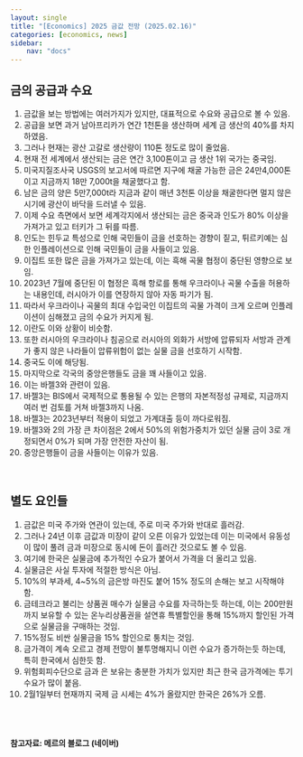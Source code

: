```yaml
---
layout: single
title: "[Economics] 2025 금값 전망 (2025.02.16)"
categories: [economics, news]
sidebar:
    nav: "docs"
---
```


## 금의 공급과 수요
1. 금값을 보는 방법에는 여러가지가 있지만, 대표적으로 수요와 공급으로 볼 수 있음.
1. 공급을 보면 과거 남아프리카가 연간 1천톤을 생산하며 세계 금 생산의 40%를 차지하였음.
1. 그러나 현재는 광산 고갈로 생산량이 110톤 정도로 많이 줄었음.
1. 현재 전 세계에서 생산되는 금은 연간 3,100톤이고 금 생산 1위 국가는 중국임.
1. 미국지질조사국 USGS의 보고서에 따르면 지구에 채굴 가능한 금은 24만4,000톤이고 지금까지 18만 7,000t을 채굴했다고 함.
1. 남은 금의 양은 5만7,000t라 지금과 같이 매년 3천톤 이상을 채굴한다면 멀지 않은 시기에 광산이 바닥을 드러낼 수 있음.
1. 이제 수요 측면에서 보면 세계각지에서 생산되는 금은 중국과 인도가 80% 이상을 가져가고 있고 터키가 그 뒤를 따름.
1. 인도는 힌두교 특성으로 인해 국민들이 금을 선호하는 경향이 짙고, 튀르키예는 심한 인플레이션으로 인해 국민들이 금을 사들이고 있음.
1. 이집트 또한 많은 금을 가져가고 있는데, 이는 흑해 곡물 협정이 중단된 영향으로 보임.
1. 2023년 7월에 중단된 이 협정은 흑해 항로를 통해 우크라이나 곡물 수출을 허용하는 내용인데, 러시아가 이를 연장하지 않아 자동 파기가 됨.
1. 따라서 우크라이나 곡물의 최대 수입국인 이집트의 곡물 가격이 크게 오르며 인플레이션이 심해졌고 금의 수요가 커지게 됨.
1. 이란도 이와 상황이 비슷함.
1. 또한 러시아의 우크라이나 침공으로 러시아의 외화가 서방에 압류되자 서방과 관계가 좋지 않은 나라들이 압류위험이 없는 실물 금을 선호하기 시작함.
1. 중국도 이에 해당됨.
1. 마지막으로 각국의 중앙은행들도 금을 꽤 사들이고 있음.
1. 이는 바젤3와 관련이 있음.
1. 바젤3는 BIS에서 국제적으로 통용될 수 있는 은행의 자본적정성 규제로, 지금까지 여러 번 검토를 거쳐 바젤3까지 나옴.
1. 바젤3는 2023년부터 적용이 되었고 가계대출 등이 까다로워짐.
1. 바젤3와 2의 가장 큰 차이점은 2에서 50%의 위험가중치가 있던 실물 금이 3로 개정되면서 0%가 되며 가장 안전한 자산이 됨.
1. 중앙은행들이 금을 사들이는 이유가 있음.

<br/>

## 별도 요인들
1. 금값은 미국 주가와 연관이 있는데, 주로 미국 주가와 반대로 흘러감.
1. 그러나 24년 이후 금값과 미장이 같이 오른 이유가 있었는데 이는 미국에서 유동성이 많이 풀려 금과 미장으로 동시에 돈이 흘러간 것으로도 볼 수 있음.
1. 여기에 한국은 실물금에 추가적인 수요가 붙어서 가격을 더 올리고 있음.
1. 실물금은 사실 투자에 적절한 방식은 아님.
1. 10%의 부과세, 4~5%의 금은방 마진도 붙어 15% 정도의 손해는 보고 시작해야 함.
1. 금테크라고 불리는 상품권 매수가 실물금 수요를 자극하는듯 하는데, 이는 200만원까지 보유할 수 있는 온누리상품권을 설연휴 특별할인을 통해 15%까지 할인된 가격으로 실물금을 구매하는 것임.
1. 15%정도 비싼 실물금을 15% 할인으로 퉁치는 것임.
1. 금가격이 계속 오르고 경제 전망이 불투명해지니 이런 수요가 증가하는듯 하는데, 특히 한국에서 심한듯 함.
1. 위험회피수단으로 금과 은 보유는 충분한 가치가 있지만 최근 한국 금가격에는 투기수요가 많이 붙음.
1. 2월1일부터 현재까지 국제 금 시세는 4%가 올랐지만 한국은 26%가 오름.



<br/>
<br/>

#### 참고자료: 메르의 블로그 (네이버) 